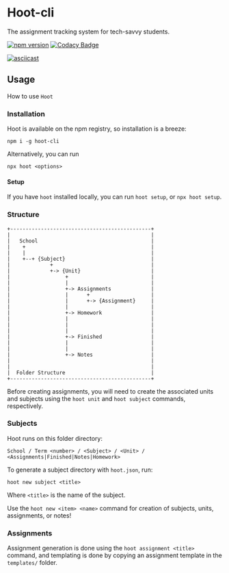 # Hoot-cli

The assignment tracking system for tech-savvy students.

[![npm version](https://img.shields.io/npm/v/hoot-cli/latest?style=flat-square)](https://npmjs.org/package/hoot-cli "View this project on npm")
[![Codacy Badge](https://app.codacy.com/project/badge/Grade/894a4dd7f89943e0899eb85dd1a8284a)](https://www.codacy.com/manual/rishiosaur/hoot-cli?utm_source=github.com&amp;utm_medium=referral&amp;utm_content=rishiosaur/hoot-cli&amp;utm_campaign=Badge_Grade)

[![asciicast](https://asciinema.org/a/266563.svg)](https://asciinema.org/a/266563)

## Usage

How to use `Hoot`

### Installation

Hoot is available on the npm registry, so installation is a breeze:

`npm i -g hoot-cli`

Alternatively, you can run

`npx hoot <options>`

#### Setup
If you have `hoot` installed locally, you can run `hoot setup`, or `npx hoot setup`.

### Structure
```
+----------------------------------------------+
|                                              |
|   School                                     |
|    +                                         |
|    |                                         |
|    +--+ {Subject}                            |
|             +                                |
|             +-> {Unit}                       |
|                  +                           |
|                  |                           |
|                  +-> Assignments             |
|                  |      +                    |
|                  |      +-> {Assignment}     |
|                  |                           |
|                  +-> Homework                |
|                  |                           |
|                  |                           |
|                  |                           |
|                  +-> Finished                |
|                  |                           |
|                  |                           |
|                  +-> Notes                   |
|                                              |
|                                              |
|  Folder Structure                            |
+----------------------------------------------+
```

Before creating assignments, you will need to create the associated units and subjects using the `hoot unit` and `hoot subject` commands, respectively.

### Subjects

Hoot runs on this folder directory:

`School / Term <number> / <Subject> / <Unit> / <Assignments|Finished|Notes|Homework>`

To generate a subject directory with `hoot.json`, run:

`hoot new subject <title>`

Where `<title>` is the name of the subject.

Use the `hoot new <item> <name>` command for creation of subjects, units, assignments, or notes!

### Assignments

Assignment generation is done using the `hoot assignment <title>` command, and templating is done by copying an assignment template in the `templates/` folder.
